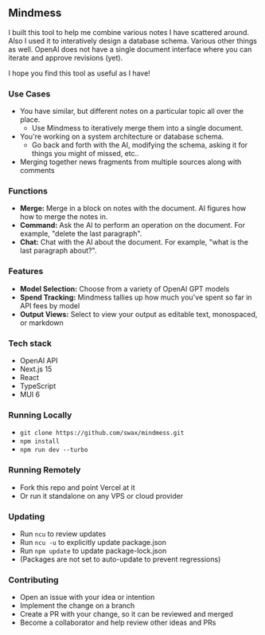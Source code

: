 ## Mindmess

I built this tool to help me combine various notes I have scattered around. Also I used
it to interatively design a database schema. Various other things as well. OpenAI does not have
a single document interface where you can iterate and approve revisions (yet).

I hope you find this tool as useful as I have!

### Use Cases

- You have similar, but different notes on a particular topic all over the place.
  - Use Mindmess to iteratively merge them into a single document.
- You're working on a system architecture or database schema.
  - Go back and forth with the AI, modifying the schema, asking it for things you might of missed, etc..
- Merging together news fragments from multiple sources along with comments

### Functions

- **Merge:** Merge in a block on notes with the document. AI figures how how to merge the notes in.
- **Command:** Ask the AI to perform an operation on the document. For example, "delete the last paragraph".
- **Chat:** Chat with the AI about the document. For example, "what is the last paragraph about?".

### Features

- **Model Selection:** Choose from a variety of OpenAI GPT models
- **Spend Tracking:** Mindmess tallies up how much you've spent so far in API fees by model
- **Output Views:** Select to view your output as editable text, monospaced, or markdown

### Tech stack

- OpenAI API
- Next.js 15
- React
- TypeScript
- MUI 6

### Running Locally

- `git clone https://github.com/swax/mindmess.git`
- `npm install`
- `npm run dev --turbo`

### Running Remotely

- Fork this repo and point Vercel at it
- Or run it standalone on any VPS or cloud provider

### Updating

- Run `ncu` to review updates
- Run `ncu -u` to explicitly update package.json
- Run `npm update` to update package-lock.json
- (Packages are not set to auto-update to prevent regressions)

### Contributing

- Open an issue with your idea or intention
- Implement the change on a branch
- Create a PR with your change, so it can be reviewed and merged
- Become a collaborator and help review other ideas and PRs
